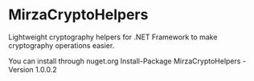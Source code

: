 # MirzaCryptoHelpers
Lightweight cryptography helpers for .NET Framework to make cryptography operations easier.

You can install through nuget.org
Install-Package MirzaCryptoHelpers -Version 1.0.0.2
